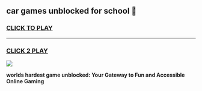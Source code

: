 
## car games unblocked for school 👋
<h3>
<a href="https://premium.freeplayer.one?title=car_games_unblocked_for_school&ref=13F">CLICK TO PLAY</a></h3>
<hr>

<h3>
<a href="https://premium.freeplayer.one?title=car_games_unblocked_for_school&ref=13F">CLICK 2 PLAY</a>
  
</h3>

<a href="https://premium.freeplayer.one?title=car_games_unblocked_for_school&ref=12F/"><img src="https://clearcache.store/games.png"></a>


**worlds hardest game unblocked: Your Gateway to Fun and Accessible Online Gaming**
